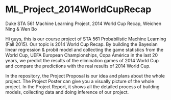 # ML_Project_2014WorldCupRecap
Duke STA 561 Machine Learning Project, 2014 World Cup Recap, Weichen Ning & Wen Bo

Hi guys, this is our course project of STA 561 Probabilistic Machine Learning (Fall 2015). Our topic is 2014 World Cup Recap. By building
the Bayesian linear regression & probit model and collecting the game statistics from the World Cup, UEFA European Championships, Copa América in the last 20 years, we predict the results of the elimination games of 2014 World Cup and compare the predictions with the real results of 2014 World Cup.

In the repository, the Project Proposal is our idea and plans about the whole project. The Project Poster can give you a visually picture
of the whole project. In the Project Report, it shows all the detailed process of building models, collecting data and doing inference of
our project.
